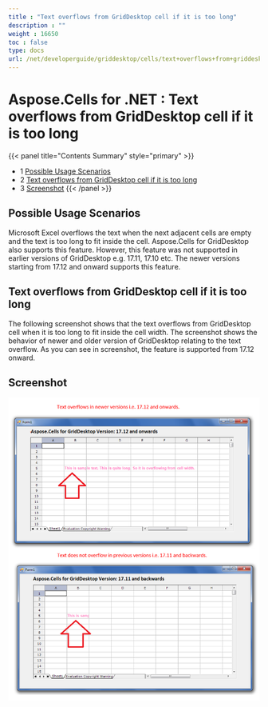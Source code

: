 ```yaml
---
title : "Text overflows from GridDesktop cell if it is too long" 
description : "" 
weight : 16650 
toc : false
type: docs
url: /net/developerguide/griddesktop/cells/text+overflows+from+griddesktop+cell+if+it+is+too+long/
---
```


# Aspose.Cells for .NET : Text overflows from GridDesktop cell if it is too long


{{< panel title="Contents Summary" style="primary" >}}
*   1 [Possible Usage Scenarios](#possible-usage-scenarios)
*   2 [Text overflows from GridDesktop cell if it is too long](#text-overflows-from-griddesktop-cell-if-it-is-too-long)
*   3 [Screenshot](#screenshot)
{{< /panel >}}
 

## Possible Usage Scenarios

Microsoft Excel overflows the text when the next adjacent cells are empty and the text is too long to fit inside the cell. Aspose.Cells for GridDesktop also supports this feature. However, this feature was not supported in earlier versions of GridDesktop e.g. 17.11, 17.10 etc. The newer versions starting from 17.12 and onward supports this feature.

## Text overflows from GridDesktop cell if it is too long

The following screenshot shows that the text overflows from GridDesktop cell when it is too long to fit inside the cell width. The screenshot shows the behavior of newer and older version of GridDesktop relating to the text overflow. As you can see in screenshot, the feature is supported from 17.12 onward.

## Screenshot

![image](60489796.png)

